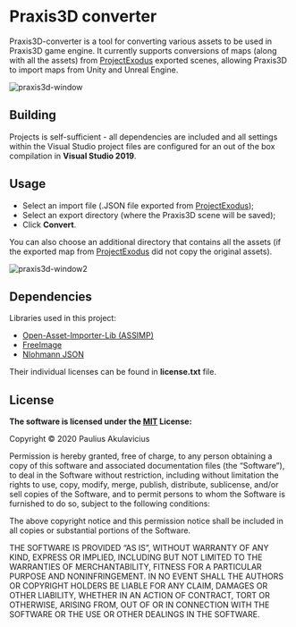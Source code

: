 Praxis3D converter
===================  

Praxis3D-converter is a tool for converting various assets to be used in Praxis3D game engine. It currently supports conversions of maps (along with all the assets) from [ProjectExodus](https://github.com/NegInfinity/ProjectExodus) exported scenes, allowing Praxis3D to import maps from Unity and Unreal Engine.  

![praxis3d-window](https://i.imgur.com/0V7MRrk.png)

## Building

Projects is self-sufficient - all dependencies are included and all settings within the Visual Studio project files are configured for an out of the box compilation in **Visual Studio 2019**.

## Usage

- Select an import file (.JSON file exported from [ProjectExodus](https://github.com/NegInfinity/ProjectExodus));   
- Select an export directory (where the Praxis3D scene will be saved);  
- Click **Convert**.  
  
You can also choose an additional directory that contains all the assets (if the exported map from [ProjectExodus](https://github.com/NegInfinity/ProjectExodus) did not copy the original assets).


![praxis3d-window2](https://i.imgur.com/AuRT1Gf.png)

## Dependencies
Libraries used in this project:
- [Open-Asset-Importer-Lib (ASSIMP)](https://github.com/assimp/assimp)  
- [FreeImage](https://freeimage.sourceforge.io/)  
- [Nlohmann JSON](https://github.com/nlohmann/json)  
    
Their individual licenses can be found in **license.txt** file.


## License

**The software is licensed under the [MIT](https://choosealicense.com/licenses/mit/) License:**

Copyright © 2020 Paulius Akulavicius

Permission is hereby granted, free of charge, 
to any person obtaining a copy of this software 
and associated documentation files (the “Software”), 
to deal in the Software without restriction, 
including without limitation the rights to use, 
copy, modify, merge, publish, distribute, sublicense, 
and/or sell copies of the Software, and to permit 
persons to whom the Software is furnished to do so, 
subject to the following conditions:

The above copyright notice and this permission notice 
shall be included in all copies or substantial portions 
of the Software.

THE SOFTWARE IS PROVIDED “AS IS”, WITHOUT WARRANTY OF ANY KIND, 
EXPRESS OR IMPLIED, INCLUDING BUT NOT LIMITED TO THE WARRANTIES 
OF MERCHANTABILITY, FITNESS FOR A PARTICULAR PURPOSE AND 
NONINFRINGEMENT. IN NO EVENT SHALL THE AUTHORS OR COPYRIGHT 
HOLDERS BE LIABLE FOR ANY CLAIM, DAMAGES OR OTHER LIABILITY, 
WHETHER IN AN ACTION OF CONTRACT, TORT OR OTHERWISE, ARISING FROM, 
OUT OF OR IN CONNECTION WITH THE SOFTWARE OR THE USE OR OTHER 
DEALINGS IN THE SOFTWARE.